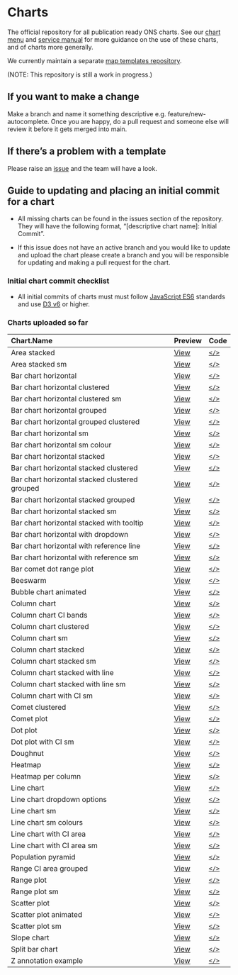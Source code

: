 <!-- README.md is auto-generated from README.Rmd. Do not edit directly. -->

# Charts

The official repository for all publication ready ONS charts. See our
[chart menu](https://onsvisual.github.io/Charts/chart-menu/) and
[service manual](https://service-manual.ons.gov.uk/data-visualisation)
for more guidance on the use of these charts, and of charts more
generally.

We currently maintain a separate [map templates
repository](https://github.com/ONSvisual/maptemplates).

(NOTE: This repository is still a work in progress.)

## If you want to make a change

Make a branch and name it something descriptive
e.g. feature/new-autocomplete. Once you are happy, do a pull request and
someone else will review it before it gets merged into main.

## If there’s a problem with a template

Please raise an [issue](https://github.com/ONSvisual/Charts/issues) and
the team will have a look.

## Guide to updating and placing an initial commit for a chart

-   All missing charts can be found in the issues section of the
    repository. They will have the following format, “\[descriptive
    chart name\]: Initial Commit”.

-   If this issue does not have an active branch and you would like to
    update and upload the chart please create a branch and you will be
    responsible for updating and making a pull request for the chart.

### Initial chart commit checklist

-   All initial commits of charts must must follow [JavaScript
    ES6](https://www.w3schools.com/js/js_es6.asp) standards and use [D3
    v6](https://observablehq.com/@d3/d3v6-migration-guide) or higher.

### Charts uploaded so far

| Chart.Name                                     | Preview                                                                                    | Code                                                                                                   |
|:-----------------------------------------------------|:---------|:-------|
| Area stacked                                   | [View](https://onsvisual.github.io/Charts/area-stacked/)                                   | [`</>`](https://github.com/ONSvisual/Charts/tree/main/area-stacked/)                                   |
| Area stacked sm                                | [View](https://onsvisual.github.io/Charts/area-stacked-sm/)                                | [`</>`](https://github.com/ONSvisual/Charts/tree/main/area-stacked-sm/)                                |
| Bar chart horizontal                           | [View](https://onsvisual.github.io/Charts/bar-chart-horizontal/)                           | [`</>`](https://github.com/ONSvisual/Charts/tree/main/bar-chart-horizontal/)                           |
| Bar chart horizontal clustered                 | [View](https://onsvisual.github.io/Charts/bar-chart-horizontal-clustered/)                 | [`</>`](https://github.com/ONSvisual/Charts/tree/main/bar-chart-horizontal-clustered/)                 |
| Bar chart horizontal clustered sm              | [View](https://onsvisual.github.io/Charts/bar-chart-horizontal-clustered-sm/)              | [`</>`](https://github.com/ONSvisual/Charts/tree/main/bar-chart-horizontal-clustered-sm/)              |
| Bar chart horizontal grouped                   | [View](https://onsvisual.github.io/Charts/bar-chart-horizontal-grouped/)                   | [`</>`](https://github.com/ONSvisual/Charts/tree/main/bar-chart-horizontal-grouped/)                   |
| Bar chart horizontal grouped clustered         | [View](https://onsvisual.github.io/Charts/bar-chart-horizontal-grouped-clustered/)         | [`</>`](https://github.com/ONSvisual/Charts/tree/main/bar-chart-horizontal-grouped-clustered/)         |
| Bar chart horizontal sm                        | [View](https://onsvisual.github.io/Charts/bar-chart-horizontal-sm/)                        | [`</>`](https://github.com/ONSvisual/Charts/tree/main/bar-chart-horizontal-sm/)                        |
| Bar chart horizontal sm colour                 | [View](https://onsvisual.github.io/Charts/bar-chart-horizontal-sm-colour/)                 | [`</>`](https://github.com/ONSvisual/Charts/tree/main/bar-chart-horizontal-sm-colour/)                 |
| Bar chart horizontal stacked                   | [View](https://onsvisual.github.io/Charts/bar-chart-horizontal-stacked/)                   | [`</>`](https://github.com/ONSvisual/Charts/tree/main/bar-chart-horizontal-stacked/)                   |
| Bar chart horizontal stacked clustered         | [View](https://onsvisual.github.io/Charts/bar-chart-horizontal-stacked-clustered/)         | [`</>`](https://github.com/ONSvisual/Charts/tree/main/bar-chart-horizontal-stacked-clustered/)         |
| Bar chart horizontal stacked clustered grouped | [View](https://onsvisual.github.io/Charts/bar-chart-horizontal-stacked-clustered-grouped/) | [`</>`](https://github.com/ONSvisual/Charts/tree/main/bar-chart-horizontal-stacked-clustered-grouped/) |
| Bar chart horizontal stacked grouped           | [View](https://onsvisual.github.io/Charts/bar-chart-horizontal-stacked-grouped/)           | [`</>`](https://github.com/ONSvisual/Charts/tree/main/bar-chart-horizontal-stacked-grouped/)           |
| Bar chart horizontal stacked sm                | [View](https://onsvisual.github.io/Charts/bar-chart-horizontal-stacked-sm/)                | [`</>`](https://github.com/ONSvisual/Charts/tree/main/bar-chart-horizontal-stacked-sm/)                |
| Bar chart horizontal stacked with tooltip      | [View](https://onsvisual.github.io/Charts/bar-chart-horizontal-stacked-with-tooltip/)      | [`</>`](https://github.com/ONSvisual/Charts/tree/main/bar-chart-horizontal-stacked-with-tooltip/)      |
| Bar chart horizontal with dropdown             | [View](https://onsvisual.github.io/Charts/bar-chart-horizontal-with-dropdown/)             | [`</>`](https://github.com/ONSvisual/Charts/tree/main/bar-chart-horizontal-with-dropdown/)             |
| Bar chart horizontal with reference line       | [View](https://onsvisual.github.io/Charts/bar-chart-horizontal-with-reference-line/)       | [`</>`](https://github.com/ONSvisual/Charts/tree/main/bar-chart-horizontal-with-reference-line/)       |
| Bar chart horizontal with reference sm         | [View](https://onsvisual.github.io/Charts/bar-chart-horizontal-with-reference-sm/)         | [`</>`](https://github.com/ONSvisual/Charts/tree/main/bar-chart-horizontal-with-reference-sm/)         |
| Bar comet dot range plot                       | [View](https://onsvisual.github.io/Charts/bar-comet-dot-range-plot/)                       | [`</>`](https://github.com/ONSvisual/Charts/tree/main/bar-comet-dot-range-plot/)                       |
| Beeswarm                                       | [View](https://onsvisual.github.io/Charts/beeswarm/)                                       | [`</>`](https://github.com/ONSvisual/Charts/tree/main/beeswarm/)                                       |
| Bubble chart animated                          | [View](https://onsvisual.github.io/Charts/bubble-chart-animated/)                          | [`</>`](https://github.com/ONSvisual/Charts/tree/main/bubble-chart-animated/)                          |
| Column chart                                   | [View](https://onsvisual.github.io/Charts/column-chart/)                                   | [`</>`](https://github.com/ONSvisual/Charts/tree/main/column-chart/)                                   |
| Column chart CI bands                          | [View](https://onsvisual.github.io/Charts/column-chart-ci-bands/)                          | [`</>`](https://github.com/ONSvisual/Charts/tree/main/column-chart-ci-bands/)                          |
| Column chart clustered                         | [View](https://onsvisual.github.io/Charts/column-chart-clustered/)                         | [`</>`](https://github.com/ONSvisual/Charts/tree/main/column-chart-clustered/)                         |
| Column chart sm                                | [View](https://onsvisual.github.io/Charts/column-chart-sm/)                                | [`</>`](https://github.com/ONSvisual/Charts/tree/main/column-chart-sm/)                                |
| Column chart stacked                           | [View](https://onsvisual.github.io/Charts/column-chart-stacked/)                           | [`</>`](https://github.com/ONSvisual/Charts/tree/main/column-chart-stacked/)                           |
| Column chart stacked sm                        | [View](https://onsvisual.github.io/Charts/column-chart-stacked-sm/)                        | [`</>`](https://github.com/ONSvisual/Charts/tree/main/column-chart-stacked-sm/)                        |
| Column chart stacked with line                 | [View](https://onsvisual.github.io/Charts/column-chart-stacked-with-line/)                 | [`</>`](https://github.com/ONSvisual/Charts/tree/main/column-chart-stacked-with-line/)                 |
| Column chart stacked with line sm              | [View](https://onsvisual.github.io/Charts/column-chart-stacked-with-line-sm/)              | [`</>`](https://github.com/ONSvisual/Charts/tree/main/column-chart-stacked-with-line-sm/)              |
| Column chart with CI sm                        | [View](https://onsvisual.github.io/Charts/column-chart-with-ci-sm/)                        | [`</>`](https://github.com/ONSvisual/Charts/tree/main/column-chart-with-ci-sm/)                        |
| Comet clustered                                | [View](https://onsvisual.github.io/Charts/comet-clustered/)                                | [`</>`](https://github.com/ONSvisual/Charts/tree/main/comet-clustered/)                                |
| Comet plot                                     | [View](https://onsvisual.github.io/Charts/comet-plot/)                                     | [`</>`](https://github.com/ONSvisual/Charts/tree/main/comet-plot/)                                     |
| Dot plot                                       | [View](https://onsvisual.github.io/Charts/dot-plot/)                                       | [`</>`](https://github.com/ONSvisual/Charts/tree/main/dot-plot/)                                       |
| Dot plot with CI sm                            | [View](https://onsvisual.github.io/Charts/dot-plot-with-ci-sm/)                            | [`</>`](https://github.com/ONSvisual/Charts/tree/main/dot-plot-with-ci-sm/)                            |
| Doughnut                                       | [View](https://onsvisual.github.io/Charts/doughnut/)                                       | [`</>`](https://github.com/ONSvisual/Charts/tree/main/doughnut/)                                       |
| Heatmap                                        | [View](https://onsvisual.github.io/Charts/heatmap/)                                        | [`</>`](https://github.com/ONSvisual/Charts/tree/main/heatmap/)                                        |
| Heatmap per column                             | [View](https://onsvisual.github.io/Charts/heatmap-per-column/)                             | [`</>`](https://github.com/ONSvisual/Charts/tree/main/heatmap-per-column/)                             |
| Line chart                                     | [View](https://onsvisual.github.io/Charts/line-chart/)                                     | [`</>`](https://github.com/ONSvisual/Charts/tree/main/line-chart/)                                     |
| Line chart dropdown options                    | [View](https://onsvisual.github.io/Charts/line-chart-dropdown-options/)                    | [`</>`](https://github.com/ONSvisual/Charts/tree/main/line-chart-dropdown-options/)                    |
| Line chart sm                                  | [View](https://onsvisual.github.io/Charts/line-chart-sm/)                                  | [`</>`](https://github.com/ONSvisual/Charts/tree/main/line-chart-sm/)                                  |
| Line chart sm colours                          | [View](https://onsvisual.github.io/Charts/line-chart-sm-colours/)                          | [`</>`](https://github.com/ONSvisual/Charts/tree/main/line-chart-sm-colours/)                          |
| Line chart with CI area                        | [View](https://onsvisual.github.io/Charts/line-chart-with-ci-area/)                        | [`</>`](https://github.com/ONSvisual/Charts/tree/main/line-chart-with-ci-area/)                        |
| Line chart with CI area sm                     | [View](https://onsvisual.github.io/Charts/line-chart-with-ci-area-sm/)                     | [`</>`](https://github.com/ONSvisual/Charts/tree/main/line-chart-with-ci-area-sm/)                     |
| Population pyramid                             | [View](https://onsvisual.github.io/Charts/population-pyramid/)                             | [`</>`](https://github.com/ONSvisual/Charts/tree/main/population-pyramid/)                             |
| Range CI area grouped                          | [View](https://onsvisual.github.io/Charts/range-ci-area-grouped/)                          | [`</>`](https://github.com/ONSvisual/Charts/tree/main/range-ci-area-grouped/)                          |
| Range plot                                     | [View](https://onsvisual.github.io/Charts/range-plot/)                                     | [`</>`](https://github.com/ONSvisual/Charts/tree/main/range-plot/)                                     |
| Range plot sm                                  | [View](https://onsvisual.github.io/Charts/range-plot-sm/)                                  | [`</>`](https://github.com/ONSvisual/Charts/tree/main/range-plot-sm/)                                  |
| Scatter plot                                   | [View](https://onsvisual.github.io/Charts/scatter-plot/)                                   | [`</>`](https://github.com/ONSvisual/Charts/tree/main/scatter-plot/)                                   |
| Scatter plot animated                          | [View](https://onsvisual.github.io/Charts/scatter-plot-animated/)                          | [`</>`](https://github.com/ONSvisual/Charts/tree/main/scatter-plot-animated/)                          |
| Scatter plot sm                                | [View](https://onsvisual.github.io/Charts/scatter-plot-sm/)                                | [`</>`](https://github.com/ONSvisual/Charts/tree/main/scatter-plot-sm/)                                |
| Slope chart                                    | [View](https://onsvisual.github.io/Charts/slope-chart/)                                    | [`</>`](https://github.com/ONSvisual/Charts/tree/main/slope-chart/)                                    |
| Split bar chart                                | [View](https://onsvisual.github.io/Charts/split-bar-chart/)                                | [`</>`](https://github.com/ONSvisual/Charts/tree/main/split-bar-chart/)                                |
| Z annotation example                           | [View](https://onsvisual.github.io/Charts/z-annotation-example/)                           | [`</>`](https://github.com/ONSvisual/Charts/tree/main/z-annotation-example/)                           |
